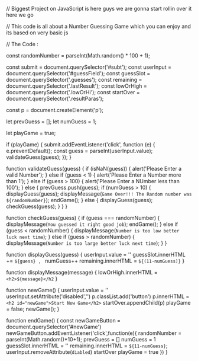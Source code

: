 // Biggest Project on JavaScript is here guys we are gonna start rollin over it here we go


// This code is all about a Number Guessing Game which you can enjoy and its based on very basic js


// The Code :

const randomNumber = parseInt(Math.random() * 100 + 1);

const submit = document.querySelector('#subt');
const userInput = document.querySelector('#guessField');
const guessSlot = document.querySelector('.guesses');
const remaining = document.querySelector('.lastResult');
const lowOrHigh = document.querySelector('.lowOrHi');
const startOver = document.querySelector('.resultParas');

const p = document.createElement('p');

let prevGuess = [];
let numGuess = 1;

let playGame = true;

if (playGame) {
  submit.addEventListener('click', function (e) {
    e.preventDefault();
    const guess = parseInt(userInput.value);
    validateGuess(guess);
  });
}

function validateGuess(guess) {
  if (isNaN(guess)) {
    alert('Please Enter a valid Number');
  } else if (guess < 1) {
    alert('Please Enter a Number more than 1');
  } else if (guess > 100) {
    alert('Please Enter a NUmber less than 100');
  } else {
    prevGuess.push(guess);
    if (numGuess > 10) {
      displayGuess(guess);
      displayMessage(`Game Over!!! The Random number was ${randomNumber}`);
      endGame();
    } else {
      displayGuess(guess);
      checkGuess(guess);
    }
  }
}

function checkGuess(guess) {
  if (guess === randomNumber) {
    displayMessage(`You guessed it right good job`);
    endGame();
  } else if (guess < randomNumber) {
    displayMessage(`Number is too low better luck next time`);
  } else if (guess > randomNumber) {
    displayMessage(`Number is too large better luck next time`);
  }
}

function displayGuess(guess) {
 userInput.value = ''
 guessSlot.innerHTML += `${guess} , `
 numGuess++
 remaining.innerHTML = `${(11-numGuess)}`
}

function displayMessage(message) {
 lowOrHigh.innerHTML = `<h2>${message}</h2`
}

function newGame() {
userInput.value = ''
userInput.setAttribute('disabled','')
p.classList.add('button')
p.innerHTML = `<h2 id="newGame">Start New Game</h2>`
startOver.appendChild(p)
playGame = false;
newGame();
}

function endGame() {
  const newGameButton = document.querySelector('#newGame')
  newGameButton.addEventListener('click',function(e){
    randomNumber = parseInt(Math.random()*10+1);
    prevGuess = []
    numGuess = 1
    guessSlot.innerHTML = ''
    remaining.innerHTML = `${11-numGuess}`;
    userInput.removeAttribute(`diabled`)
    startOver
    playGame = true
  })
}
